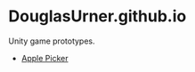 # DouglasUrner.github.io
Unity game prototypes.

* [Apple Picker](https://douglasurner.github.io/prototypes/ApplePicker/index.html)

